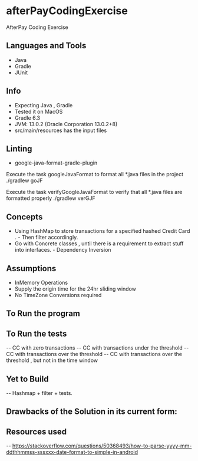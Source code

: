 # afterPayCodingExercise
AfterPay Coding Exercise

## Languages and Tools
- Java
- Gradle
- JUnit

## Info
- Expecting Java , Gradle
- Tested it on MacOS
- Gradle 6.3
- JVM: 13.0.2 (Oracle Corporation 13.0.2+8)
- src/main/resources has the input files

## Linting
- google-java-format-gradle-plugin

Execute the task googleJavaFormat to format all *.java files in the project
 ./gradlew goJF

Execute the task verifyGoogleJavaFormat to verify that all *.java files are formatted properly
 ./gradlew verGJF

## Concepts
- Using HashMap to store transactions for a specified hashed Credit Card .
      -  Then filter accordingly.
- Go with Concrete classes , until there is a requirement to extract stuff into interfaces.
      - Dependency Inversion

## Assumptions
- InMemory Operations
- Supply the origin time for the 24hr sliding window
- No TimeZone Conversions required 
    
## To Run the program

## To Run the tests
 -- CC with zero transactions
 -- CC with transactions under the threshold
 -- CC with transactions over the threshold
 -- CC with transactions over the threshold , but not in the time window

## Yet to Build
-- Hashmap + filter + tests.

## Drawbacks of the Solution in its current form:

## Resources used 
-- https://stackoverflow.com/questions/50368493/how-to-parse-yyyy-mm-ddthhmmss-sssxxx-date-format-to-simple-in-android